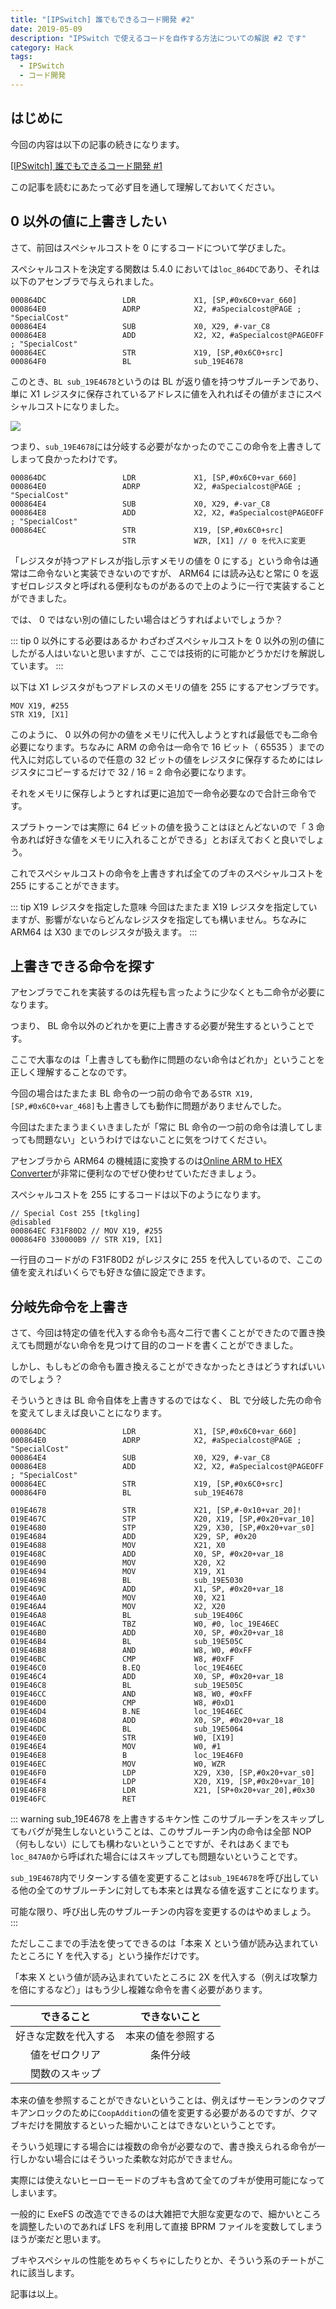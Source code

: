 ```yaml
---
title: "[IPSwitch] 誰でもできるコード開発 #2"
date: 2019-05-09
description: "IPSwitch で使えるコードを自作する方法についての解説 #2 です"
category: Hack
tags:
  - IPSwitch
  - コード開発
---
```


## はじめに

今回の内容は以下の記事の続きになります。

[[IPSwitch] 誰でもできるコード開発 #1](https://tkgstrator.work/posts/2019/05/01/ipswitch01.html)

この記事を読むにあたって必ず目を通して理解しておいてください。

## 0 以外の値に上書きしたい

さて、前回はスペシャルコストを 0 にするコードについて学びました。

スペシャルコストを決定する関数は 5.4.0 においては`loc_864DC`であり、それは以下のアセンブラで与えられました。

```
000864DC                 LDR             X1, [SP,#0x6C0+var_660]
000864E0                 ADRP            X2, #aSpecialcost@PAGE ; "SpecialCost"
000864E4                 SUB             X0, X29, #-var_C8
000864E8                 ADD             X2, X2, #aSpecialcost@PAGEOFF ; "SpecialCost"
000864EC                 STR             X19, [SP,#0x6C0+src]
000864F0                 BL              sub_19E4678
```

このとき、`BL sub_19E4678`というのは BL が返り値を持つサブルーチンであり、単に X1 レジスタに保存されているアドレスに値を入れればその値がまさにスペシャルコストになりました。

![](/assets/images/23.png)

つまり、`sub_19E4678`には分岐する必要がなかったのでここの命令を上書きしてしまって良かったわけです。

```
000864DC                 LDR             X1, [SP,#0x6C0+var_660]
000864E0                 ADRP            X2, #aSpecialcost@PAGE ; "SpecialCost"
000864E4                 SUB             X0, X29, #-var_C8
000864E8                 ADD             X2, X2, #aSpecialcost@PAGEOFF ; "SpecialCost"
000864EC                 STR             X19, [SP,#0x6C0+src]
                         STR             WZR, [X1] // 0 を代入に変更
```

「レジスタが持つアドレスが指し示すメモリの値を 0 にする」という命令は通常は二命令ないと実装できないのですが、 ARM64 には読み込むと常に 0 を返すゼロレジスタと呼ばれる便利なものがあるので上のように一行で実装することができました。

では、 0 ではない別の値にしたい場合はどうすればよいでしょうか？

::: tip 0 以外にする必要はあるか
わざわざスペシャルコストを 0 以外の別の値にしたがる人はいないと思いますが、ここでは技術的に可能かどうかだけを解説しています。
:::

以下は X1 レジスタがもつアドレスのメモリの値を 255 にするアセンブラです。

```
MOV X19, #255
STR X19, [X1]
```

このように、 0 以外の何かの値をメモリに代入しようとすれば最低でも二命令必要になります。ちなみに ARM の命令は一命令で 16 ビット（ 65535 ）までの代入に対応しているので任意の 32 ビットの値をレジスタに保存するためにはレジスタにコピーするだけで 32 / 16 = 2 命令必要になります。

それをメモリに保存しようとすれば更に追加で一命令必要なので合計三命令です。

スプラトゥーンでは実際に 64 ビットの値を扱うことはほとんどないので「 3 命令あれば好きな値をメモリに入れることができる」とおぼえておくと良いでしょう。

これでスペシャルコストの命令を上書きすれば全てのブキのスペシャルコストを 255 にすることができます。

::: tip X19 レジスタを指定した意味
今回はたまたま X19 レジスタを指定していますが、影響がないならどんなレジスタを指定しても構いません。ちなみに ARM64 は X30 までのレジスタが扱えます。
:::

## 上書きできる命令を探す

アセンブラでこれを実装するのは先程も言ったように少なくとも二命令が必要になります。

つまり、 BL 命令以外のどれかを更に上書きする必要が発生するということです。

ここで大事なのは「上書きしても動作に問題のない命令はどれか」ということを正しく理解することなのです。

今回の場合はたまたま BL 命令の一つ前の命令である`STR X19, [SP,#0x6C0+var_468]`も上書きしても動作に問題がありませんでした。

今回はたまたまうまくいきましたが「常に BL 命令の一つ前の命令は潰してしまっても問題ない」というわけではないことに気をつけてください。

アセンブラから ARM64 の機械語に変換するのは[Online ARM to HEX Converter](https://armconverter.com/)が非常に便利なのでぜひ使わせていただきましょう。

スペシャルコストを 255 にするコードは以下のようになります。

```
// Special Cost 255 [tkgling]
@disabled
000864EC F31F80D2 // MOV X19, #255
000864F0 330000B9 // STR X19, [X1]
```

一行目のコードがの F31F80D2 がレジスタに 255 を代入しているので、ここの値を変えればいくらでも好きな値に設定できます。

## 分岐先命令を上書き

さて、今回は特定の値を代入する命令も高々二行で書くことができたので置き換えても問題がない命令を見つけて目的のコードを書くことができました。

しかし、もしもどの命令も置き換えることができなかったときはどうすればいいのでしょう？

そういうときは BL 命令自体を上書きするのではなく、 BL で分岐した先の命令を変えてしまえば良いことになります。

```
000864DC                 LDR             X1, [SP,#0x6C0+var_660]
000864E0                 ADRP            X2, #aSpecialcost@PAGE ; "SpecialCost"
000864E4                 SUB             X0, X29, #-var_C8
000864E8                 ADD             X2, X2, #aSpecialcost@PAGEOFF ; "SpecialCost"
000864EC                 STR             X19, [SP,#0x6C0+src]
000864F0                 BL              sub_19E4678

019E4678                 STR             X21, [SP,#-0x10+var_20]!
019E467C                 STP             X20, X19, [SP,#0x20+var_10]
019E4680                 STP             X29, X30, [SP,#0x20+var_s0]
019E4684                 ADD             X29, SP, #0x20
019E4688                 MOV             X21, X0
019E468C                 ADD             X0, SP, #0x20+var_18
019E4690                 MOV             X20, X2
019E4694                 MOV             X19, X1
019E4698                 BL              sub_19E5030
019E469C                 ADD             X1, SP, #0x20+var_18
019E46A0                 MOV             X0, X21
019E46A4                 MOV             X2, X20
019E46A8                 BL              sub_19E406C
019E46AC                 TBZ             W0, #0, loc_19E46EC
019E46B0                 ADD             X0, SP, #0x20+var_18
019E46B4                 BL              sub_19E505C
019E46B8                 AND             W8, W0, #0xFF
019E46BC                 CMP             W8, #0xFF
019E46C0                 B.EQ            loc_19E46EC
019E46C4                 ADD             X0, SP, #0x20+var_18
019E46C8                 BL              sub_19E505C
019E46CC                 AND             W8, W0, #0xFF
019E46D0                 CMP             W8, #0xD1
019E46D4                 B.NE            loc_19E46EC
019E46D8                 ADD             X0, SP, #0x20+var_18
019E46DC                 BL              sub_19E5064
019E46E0                 STR             W0, [X19]
019E46E4                 MOV             W0, #1
019E46E8                 B               loc_19E46F0
019E46EC                 MOV             W0, WZR
019E46F0                 LDP             X29, X30, [SP,#0x20+var_s0]
019E46F4                 LDP             X20, X19, [SP,#0x20+var_10]
019E46F8                 LDR             X21, [SP+0x20+var_20],#0x30
019E46FC                 RET
```

::: warning sub_19E4678 を上書きするキケン性
このサブルーチンをスキップしてもバグが発生しないということは、このサブルーチン内の命令は全部 NOP（何もしない）にしても構わないということですが、それはあくまでも`loc_847A0`から呼ばれた場合にはスキップしても問題ないということです。

`sub_19E4678`内でリターンする値を変更することは`sub_19E4678`を呼び出している他の全てのサブルーチンに対しても本来とは異なる値を返すことになります。

可能な限り、呼び出し先のサブルーチンの内容を変更するのはやめましょう。
:::

ただしここまでの手法を使ってできるのは「本来 X という値が読み込まれていたところに Y を代入する」という操作だけです。

「本来 X という値が読み込まれていたところに 2X を代入する（例えば攻撃力を倍にするなど）」はもう少し複雑な命令を書く必要があります。

|      できること      |   できないこと    |
| :-----------------: | :---------------: |
| 好きな定数を代入する | 本来の値を参照する |
|    値をゼロクリア    |      条件分岐     |
|    関数のスキップ    |                   |

本来の値を参照することができないということは、例えばサーモンランのクマブキアンロックのために`CoopAddition`の値を変更する必要があるのですが、クマブキだけを開放するといった細かいことはできないということです。

そういう処理にする場合には複数の命令が必要なので、書き換えられる命令が一行しかない場合にはそういった柔軟な対応ができません。

実際には使えないヒーローモードのブキも含めて全てのブキが使用可能になってしまいます。

一般的に ExeFS の改造でできるのは大雑把で大胆な変更なので、細かいところを調整したいのであれば LFS を利用して直接 BPRM ファイルを変数してしまうほうが楽だと思います。

ブキやスペシャルの性能をめちゃくちゃにしたりとか、そういう系のチートがこれに該当します。

記事は以上。
